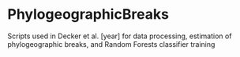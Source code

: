 # PhylogeographicBreaks
Scripts used in Decker et al. [year] for data processing, estimation of phylogeographic breaks, and Random Forests classifier training
